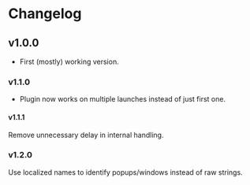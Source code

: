 # Changelog

## v1.0.0

- First (mostly) working version.

### v1.1.0

- Plugin now works on multiple launches instead of just first one.

#### v1.1.1

Remove unnecessary delay in internal handling.

### v1.2.0

Use localized names to identify popups/windows instead of raw strings.
